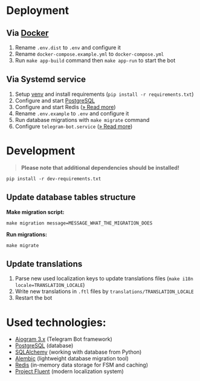 
# Deployment

## Via [Docker](https://www.docker.com/)
1. Rename `.env.dist` to `.env` and configure it
2. Rename `docker-compose.example.yml` to `docker-compose.yml`
3. Run `make app-build` command then `make app-run` to start the bot

## Via Systemd service
1. Setup [venv](https://docs.python.org/3/library/venv.html)
   and install requirements (`pip install -r requirements.txt`)
2. Configure and start [PostgreSQL](https://www.postgresql.org/)
3. Configure and start Redis ([» Read more](https://redis.io/docs/install/install-redis/))
4. Rename `.env.example` to `.env` and configure it
5. Run database migrations with `make migrate` command
6. Configure `telegram-bot.service` ([» Read more](https://gist.github.com/comhad/de830d6d1b7ae1f165b925492e79eac8))

# Development
> **Please note that additional dependencies should be installed!**

    pip install -r dev-requirements.txt

## Update database tables structure
**Make migration script:**

    make migration message=MESSAGE_WHAT_THE_MIGRATION_DOES

**Run migrations:**

    make migrate


## Update translations
1. Parse new used localization keys to update translations files
   (`make i18n locale=TRANSLATION_LOCALE`)
2. Write new translations in `.ftl` files by `translations/TRANSLATION_LOCALE`
3. Restart the bot


# Used technologies:
- [Aiogram 3.x](https://github.com/aiogram/aiogram) (Telegram Bot framework)
- [PostgreSQL](https://www.postgresql.org/) (database)
- [SQLAlchemy](https://docs.sqlalchemy.org/en/20/) (working with database from Python)
- [Alembic](https://alembic.sqlalchemy.org/en/latest/) (lightweight database migration tool)
- [Redis](https://redis.io/docs/) (in-memory data storage for FSM and caching)
- [Project Fluent](https://projectfluent.org/) (modern localization system)
